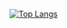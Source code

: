 [![Top Langs](https://github-readme-stats.vercel.app/api/top-langs/?username=imstupidpleasehelp)](https://github.com/anuraghazra/github-readme-stats)

